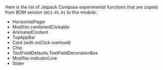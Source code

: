 Here is the list of Jetpack Compose experimental functions that are copied from BOM version `2023.05.01` to this module:
* HorizontalPager
* Modifier.combinedClickable
* AnimatedContent
* TopAppBar
* Card (with onClick overload)
* Chip
* TextFieldDefaults.TextFieldDecorationBox
* Modifier.indicatorLine
* Slider
